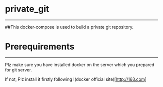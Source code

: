 # private_git
---

##This docker-compose is used to build a private git repository.

# Prerequirements
---

Plz make sure you have installed docker on the server which you prepared for git server.

If not, Plz install it firstly following !(docker official site)[http://163.com]


